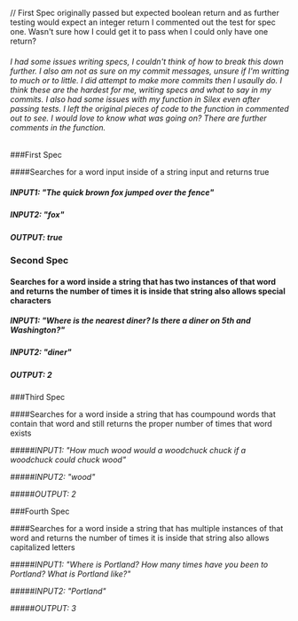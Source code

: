 // First Spec originally passed but expected boolean return and as further testing would expect an integer return I commented out the test for spec one. Wasn't sure how I could
get it to pass when I could only have one return?

###### I had some issues writing specs, I couldn't think of how to break this down further. I also am not as sure on my commit messages, unsure if I'm writting to much or to little. I did attempt to make more commits then I usaully do. I think these are the hardest for me, writing specs and what to say in my commits. I also had some issues with my function in Silex even after passing tests. I left the original pieces of code to the function in commented out to see. I would love to know what was going on? There are further comments in the function.

###First Spec

####Searches for a word input inside of a string input and returns true

##### _INPUT1: "The quick brown fox jumped over the fence"_

##### _INPUT2: "fox"_

##### _OUTPUT: true_
 
### Second Spec

#### Searches for a word inside a string that has two instances of that word and returns the number of times it is inside that string also allows special characters
 
##### _INPUT1: "Where is the nearest diner? Is there a diner on 5th and Washington?"_
 
##### _INPUT2: "diner"_
 
##### _OUTPUT: 2_
 
###Third Spec

####Searches for a word inside a string that has coumpound words that contain that word and still returns the proper number of times that word exists
 
#####_INPUT1: "How much wood would a woodchuck chuck if a woodchuck could chuck wood"_
 
#####_INPUT2: "wood"_
 
#####_OUTPUT: 2_
 
###Fourth Spec

####Searches for a word inside a string that has multiple instances of that word and returns the number of times it is inside that string also allows capitalized letters
 
#####_INPUT1: "Where is Portland? How many times have you been to Portland? What is Portland like?"_
 
#####_INPUT2: "Portland"_
 
#####_OUTPUT: 3_
